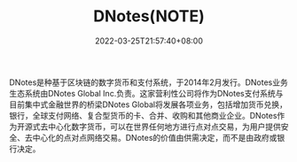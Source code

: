 ﻿---
weight: 
title: "DNotes(NOTE)"
description: "DNotes是种基于区块链的数字货币和支付系统，于2014年2月发行"
date: 2022-03-25T21:57:40+08:00
lastmod: 2022-03-25T16:45:40+08:00
draft: false
authors: ["Metabd"]
featuredImage: "dnotesnote.webp"
link: ""
tags: ["数字代币","DNotes(NOTE)"]
categories: ["navigation"]
navigation: ["数字代币"]
lightgallery: true
toc: true
pinned: false
recommend: false
recommend1: false
---
DNotes是种基于区块链的数字货币和支付系统，于2014年2月发行。DNotes业务生态系统由DNotes Global Inc.负责。这家营利性公司将作为DNotes支付系统与目前集中式金融世界的桥梁DNotes Global将发展各项业务，包括增加货币兑换，银行，全球支付网络、复合型货币的卡、合并、收购和其他商业企业。DNotes作为开源式去中心化数字货币，可以在世界任何地方进行点对点交易，为用户提供安全、去中心化的点对点网络交易。DNotes的价值由供需决定，而不是由政府或银行决定。
